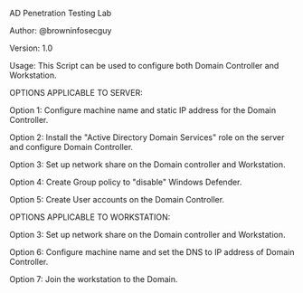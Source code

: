 AD Penetration Testing Lab
                                                                             
Author: @browninfosecguy

Version: 1.0

Usage: This Script can be used to configure both Domain Controller and Workstation.

OPTIONS APPLICABLE TO SERVER:

Option 1: Configure machine name and static IP address for the Domain Controller.

Option 2: Install the "Active Directory Domain Services" role on the server and configure Domain Controller. 

Option 3: Set up network share on the Domain controller and Workstation.

Option 4: Create Group policy to "disable" Windows Defender.

Option 5: Create User accounts on the Domain Controller.

OPTIONS APPLICABLE TO WORKSTATION:

Option 3: Set up network share on the Domain controller and Workstation.

Option 6: Configure machine name and set the DNS to IP address of Domain Controller.

Option 7: Join the workstation to the Domain.
